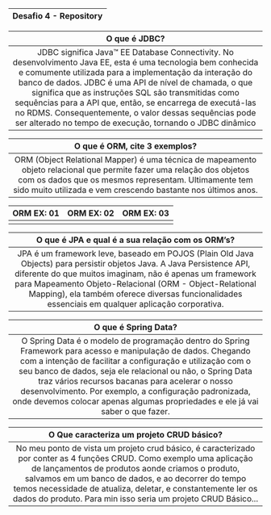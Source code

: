 | Desafio 4 - Repository | 
|:----------------------:|

| O que é JDBC? |
|:----:|
|    JDBC significa Java™ EE Database Connectivity. No desenvolvimento Java EE, esta é uma tecnologia bem conhecida e comumente utilizada para a implementação da interação do banco de dados. JDBC é uma API de nível de chamada, o que significa que as instruções SQL são transmitidas como sequências para a API que, então, se encarrega de executá-las no RDMS. Consequentemente, o valor dessas sequências pode ser alterado no tempo de execução, tornando o JDBC dinâmico  |


|O que é ORM, cite 3 exemplos? |
|:------------------------:|
|ORM (Object Relational Mapper) é uma técnica de mapeamento objeto relacional que permite fazer uma relação dos objetos com os dados que os mesmos representam. Ultimamente tem sido muito utilizada e vem crescendo bastante nos últimos anos.                          |

| ORM EX: 01 | ORM EX: 02 | ORM EX: 03 |
|------------|------------|------------|
|            |            |            |


| O que é JPA e qual é a sua relação com os ORM’s? |
|:----:|
|JPA é um framework leve, baseado em POJOS (Plain Old Java Objects) para persistir objetos Java. A Java Persistence API, diferente do que muitos imaginam, não é apenas um framework para Mapeamento Objeto-Relacional (ORM - Object-Relational Mapping), ela também oferece diversas funcionalidades essenciais em qualquer aplicação corporativa.            |



|  O que é Spring Data? |
|:----:|
|O Spring Data é o modelo de programação dentro do Spring Framework para acesso e manipulação de dados. Chegando com a intenção de facilitar a configuração e utilização com o seu banco de dados, seja ele relacional ou não, o Spring Data traz vários recursos bacanas para acelerar o nosso desenvolvimento. Por exemplo, a configuração padronizada, onde devemos colocar apenas algumas propriedades e ele já vai saber o que fazer.|

|  O Que caracteriza um projeto CRUD básico? |
|:----:|
|No meu ponto de vista um projeto crud básico, é caracterizado por conter as 4 funções CRUD. Como exemplo uma aplicação de lançamentos de produtos aonde criamos o produto, salvamos em um banco de dados, e ao decorrer do tempo temos necessidade de atualiza, deletar, e constantemente ler os dados do produto. Para min isso seria um projeto CRUD Básico...
